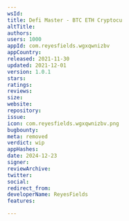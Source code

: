 ```yaml
---
wsId: 
title: Defi Master - BTC ETH Cryptocu
altTitle: 
authors: 
users: 1000
appId: com.reyesfields.wgxqwnizbv
appCountry: 
released: 2021-11-30
updated: 2021-12-01
version: 1.0.1
stars: 
ratings: 
reviews: 
size: 
website: 
repository: 
issue: 
icon: com.reyesfields.wgxqwnizbv.png
bugbounty: 
meta: removed
verdict: wip
appHashes: 
date: 2024-12-23
signer: 
reviewArchive: 
twitter: 
social: 
redirect_from: 
developerName: ReyesFields
features: 

---
```


